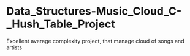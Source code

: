 # Data_Structures-Music_Cloud_C-_Hush_Table_Project
Excellent average complexity project, that manage cloud of songs and artists 
